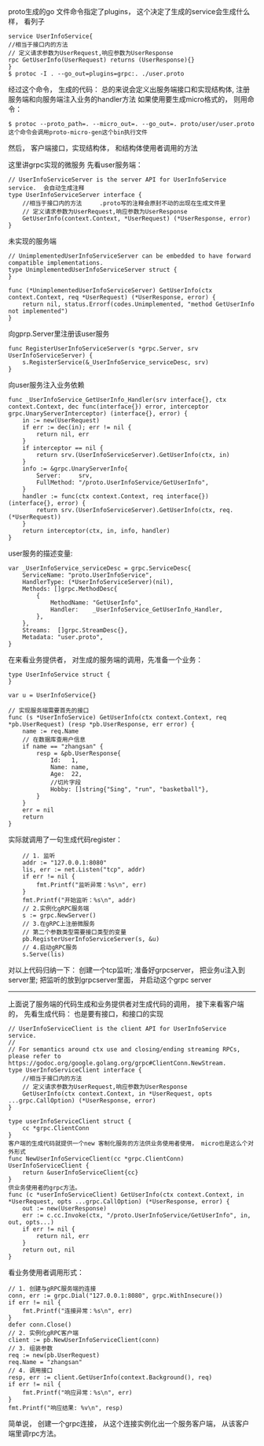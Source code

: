 proto生成的go 文件命令指定了plugins， 这个决定了生成的service会生成什么样， 看列子
```
service UserInfoService{
//相当于接口内的方法
// 定义请求参数为UserRequest,响应参数为UserResponse
rpc GetUserInfo(UserRequest) returns (UserResponse){}
}
$ protoc -I . --go_out=plugins=grpc:. ./user.proto
```
经过这个命令， 生成的代码：
总的来说会定义出服务端接口和实现结构体,  注册服务端和向服务端注入业务的handler方法
如果使用要生成micro格式的， 则用命令：
```
$ protoc --proto_path=. --micro_out=. --go_out=. proto/user/user.proto  这个命令会调用proto-micro-gen这个bin执行文件
```
然后， 客户端接口，实现结构体， 和结构体使用者调用的方法

这里讲grpc实现的微服务
先看user服务端：
```
// UserInfoServiceServer is the server API for UserInfoService service.  会自动生成注释
type UserInfoServiceServer interface {
	//相当于接口内的方法     .proto写的注释会原封不动的出现在生成文件里 
	// 定义请求参数为UserRequest,响应参数为UserResponse
	GetUserInfo(context.Context, *UserRequest) (*UserResponse, error)
}
```
未实现的服务端
```
// UnimplementedUserInfoServiceServer can be embedded to have forward compatible implementations.
type UnimplementedUserInfoServiceServer struct {
}

func (*UnimplementedUserInfoServiceServer) GetUserInfo(ctx context.Context, req *UserRequest) (*UserResponse, error) {
	return nil, status.Errorf(codes.Unimplemented, "method GetUserInfo not implemented")
}
```

向gprp.Server里注册该user服务
```
func RegisterUserInfoServiceServer(s *grpc.Server, srv UserInfoServiceServer) {
	s.RegisterService(&_UserInfoService_serviceDesc, srv)
}
```

向user服务注入业务依赖
```
func _UserInfoService_GetUserInfo_Handler(srv interface{}, ctx context.Context, dec func(interface{}) error, interceptor grpc.UnaryServerInterceptor) (interface{}, error) {
	in := new(UserRequest)
	if err := dec(in); err != nil {
		return nil, err
	}
	if interceptor == nil {
		return srv.(UserInfoServiceServer).GetUserInfo(ctx, in)
	}
	info := &grpc.UnaryServerInfo{
		Server:     srv,
		FullMethod: "/proto.UserInfoService/GetUserInfo",
	}
	handler := func(ctx context.Context, req interface{}) (interface{}, error) {
		return srv.(UserInfoServiceServer).GetUserInfo(ctx, req.(*UserRequest))
	}
	return interceptor(ctx, in, info, handler)
}
```

user服务的描述变量:
```
var _UserInfoService_serviceDesc = grpc.ServiceDesc{
	ServiceName: "proto.UserInfoService",
	HandlerType: (*UserInfoServiceServer)(nil),
	Methods: []grpc.MethodDesc{
		{
			MethodName: "GetUserInfo",
			Handler:    _UserInfoService_GetUserInfo_Handler,
		},
	},
	Streams:  []grpc.StreamDesc{},
	Metadata: "user.proto",
}
```
在来看业务提供者， 对生成的服务端的调用，先准备一个业务：
```
type UserInfoService struct {
}

var u = UserInfoService{}

// 实现服务端需要首先的接口
func (s *UserInfoService) GetUserInfo(ctx context.Context, req *pb.UserRequest) (resp *pb.UserResponse, err error) {
	name := req.Name
	// 在数据库查用户信息
	if name == "zhangsan" {
		resp = &pb.UserResponse{
			Id:   1,
			Name: name,
			Age:  22,
			//切片字段
			Hobby: []string{"Sing", "run", "basketball"},
		}
	}
	err = nil
	return
}
```

实际就调用了一句生成代码register：
```
	// 1. 监听
	addr := "127.0.0.1:8080"
	lis, err := net.Listen("tcp", addr)
	if err != nil {
		fmt.Printf("监听异常：%s\n", err)
	}
	fmt.Printf("开始监听：%s\n", addr)
	// 2.实例化gRPC服务端
	s := grpc.NewServer()
	// 3.在gRPC上注册微服务
	// 第二个参数类型需要接口类型的变量
	pb.RegisterUserInfoServiceServer(s, &u)
	// 4.启动gRPC服务
	s.Serve(lis)
```
对以上代码归纳一下： 创建一个tcp监听; 准备好grpcserver， 把业务u注入到server里; 把监听的放到grpcserver里面， 并启动这个grpc server


-------------------------------------------
上面说了服务端的代码生成和业务提供者对生成代码的调用， 
接下来看客户端的， 
先看生成代码：
也是要有接口，和接口的实现
```
// UserInfoServiceClient is the client API for UserInfoService service.
//
// For semantics around ctx use and closing/ending streaming RPCs, please refer to https://godoc.org/google.golang.org/grpc#ClientConn.NewStream.
type UserInfoServiceClient interface {
	//相当于接口内的方法
	// 定义请求参数为UserRequest,响应参数为UserResponse
	GetUserInfo(ctx context.Context, in *UserRequest, opts ...grpc.CallOption) (*UserResponse, error)
}

type userInfoServiceClient struct {
	cc *grpc.ClientConn
}
客户端的生成代码就提供一个new 客制化服务的方法供业务使用者使用， micro也是这么个对外形式
func NewUserInfoServiceClient(cc *grpc.ClientConn) UserInfoServiceClient {
	return &userInfoServiceClient{cc}
}
供业务使用者的grpc方法。
func (c *userInfoServiceClient) GetUserInfo(ctx context.Context, in *UserRequest, opts ...grpc.CallOption) (*UserResponse, error) {
	out := new(UserResponse)
	err := c.cc.Invoke(ctx, "/proto.UserInfoService/GetUserInfo", in, out, opts...)
	if err != nil {
		return nil, err
	}
	return out, nil
}
```
看业务使用者调用形式： 

	// 1. 创建与gRPC服务端的连接
	conn, err := grpc.Dial("127.0.0.1:8080", grpc.WithInsecure())
	if err != nil {
		fmt.Printf("连接异常：%s\n", err)
	}
	defer conn.Close()
	// 2. 实例化gRPC客户端
	client := pb.NewUserInfoServiceClient(conn)
	// 3. 组装参数
	req := new(pb.UserRequest)
	req.Name = "zhangsan"
	// 4. 调用接口
	resp, err := client.GetUserInfo(context.Background(), req)
	if err != nil {
		fmt.Printf("响应异常：%s\n", err)
	}
	fmt.Printf("响应结果: %v\n", resp)
简单说， 创建一个grpc连接， 从这个连接实例化出一个服务客户端，  从该客户端里调rpc方法。 

